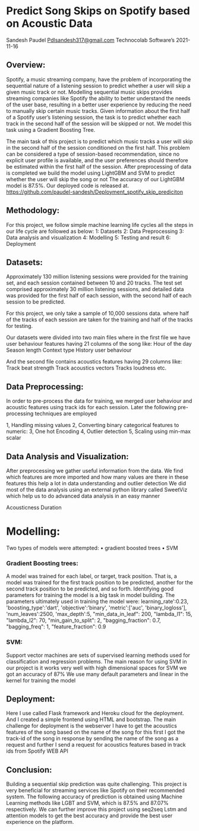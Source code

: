 # Predict Song Skips on Spotify based on Acoustic Data

		 	 	 		



Sandesh Paudel
Pdlsandesh317@gmail.com 
Technocolab Software’s 
2021-11-16




## Overview:
Spotify, a music streaming company, have the problem of incorporating the sequential nature of a listening session to predict whether a user will skip a given music track or not. Modelling sequential music skips provides streaming companies like Spotify the ability to better understand the needs of the user base, resulting in a better user experience by reducing the need to manually skip certain music tracks. Given information about the first half of a Spotify user’s listening session, the task is to predict whether each track in the second half of the session will be skipped or not. We model this task using a Gradient Boosting Tree.

 The main task of this project is to predict which music tracks a user will skip in the second half of the session conditioned on the first half. This problem can be considered a type of session-based recommendation, since no explicit user profile is available, and the user preferences should therefore be estimated within the first half of the session. After preprocessing of data is completed we build the model using LightGBM and SVM to predict whether the user will skip the song or not 
The accuracy of our LightGBM model is 87.5%. Our deployed code is released at. https://github.com/paudel-sandesh/Deployment_spotify_skip_prediciton 











## Methodology:
For this project, we follow simple machine learning life cycles all the steps in our life cycle are followed as below:
1: 	Datasets
2:	Data Preprocessing 
3: 	Data analysis and visualization 
4: 	Modelling 
5: 	Testing and result
6:  	Deployment

## Datasets:

Approximately 130 million listening sessions were provided for the training set, and each session contained between 10 and 20 tracks. The test set comprised approximately 30 million listening sessions, and detailed data was provided for the first half of each session, with the second half of each session to be predicted.

For this project, we only take a sample of 10,000 sessions data. where half of the tracks of each session are taken for the training and half of the tracks for testing.

Our datasets were divided into two main files where in the first file we have user behaviour features having 21 columns of the song like:
Hour of the day
Season length 
Context type
History user behaviour 

And the second file contains acoustics features having 29 columns like:
Track beat strength 
Track acoustics vectors 
Tracks loudness etc.


## Data Preprocessing:
In order to pre-process the data for training, we merged user behaviour and acoustic features using track ids for each session. Later the following pre-processing techniques are employed

1, Handling missing values
2, Converting binary categorical features to numeric:
3, One hot Encoding 
4, Outlier detection 
5, Scaling using min-max scalar
		
	
## Data Analysis and Visualization:
After preprocessing we gather useful information from the data. We find which features are more imported and how many values are there in these features this help a lot in data understanding and outlier detection 
We did most of the data analysis using an external python library called SweetViz which help us to do advanced data analysis in an easy manner

Acousticness 				Duration





			

# Modelling:
	
Two types of models were attempted:
 • gradient boosted trees 
 • SVM 
 			
				
### Gradient Boosting trees:
A model was trained for each label, or target, track position. That is, a model was trained for the first track position to be predicted, another for the second track position to be predicted, and so forth. Identifying good parameters for training the model is a big task in model building. The parameters ultimately used in training the model were:
    learning_rate':0.23, 
   'boosting_type':'dart',
              'objective':'binary',
              'metric':['auc', 'binary_logloss'],
              'num_leaves':2500,
              'max_depth':5,
              "min_data_in_leaf": 200,
              "lambda_l1": 15,
              "lambda_l2": 70,
              "min_gain_to_split": 2,
              "bagging_fraction": 0.7,
              "bagging_freq": 1,
              "feature_fraction": 0.9

 
### SVM:
Support vector machines are sets of supervised learning methods used for classification and regression problems. The main reason for using SVM in our project is it works very well with high dimensional spaces for SVM we got an accuracy of 87%
We use many default parameters and linear in the kernel for training the model

## Deployment:
Here I use called Flask framework and Heroku cloud for the deployment. And I created a simple frontend using HTML and bootstrap. 
	The main challenge for deployment is the webserver I have to get the acoustics features of the song based on the name of the song for this first I got the track-id of the song in response by sending the name of the song as a request and further I send a request for acoustics features based in track ids from Spotify WEB API 


## Conclusion:
Building a sequential skip prediction was quite challenging. This project is very beneficial for streaming services like Spotify on their recommended system. The following accuracy of prediction is obtained using Machine Learning methods like LGBT and SVM, which is 87.5% and 87.07% respectively. 
We can further improve this project using seq2seq Lstm and attention models to get the best accuracy and provide the best user experience on the platform.

